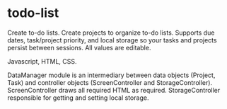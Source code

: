 # todo-list

Create to-do lists. Create projects to organize to-do lists. Supports due dates, task/project priority, and local storage so your tasks and projects persist between sessions. All values are editable.

Javascript, HTML, CSS.

DataManager module is an intermediary between data objects (Project, Task) and controller objects (ScreenController and StorageController). ScreenController draws all required HTML as required. StorageController responsible for getting and setting local storage.

